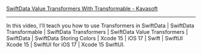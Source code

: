 [SwiftData Value Transformers With Transformable - Kavasoft](https://youtu.be/VJbsc1lS4mQ?si=bRQwcp9DJT4bgjG3)

- - - -

In this video, I'll teach you how to use Transformers in SwiftData | SwiftData Transformable | SwiftData Transformers 
| SwiftData Value Transformers | SwiftData | SwiftData Storing Colors | Xcode 15 | iOS 17 | Swift | SwiftUI Xcode 15 |
SwiftUI for iOS 17 | Xcode 15 SwiftUI.
